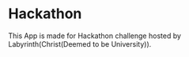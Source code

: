 # Hackathon

This App is made for Hackathon challenge hosted by Labyrinth(Christ(Deemed to be University)).
